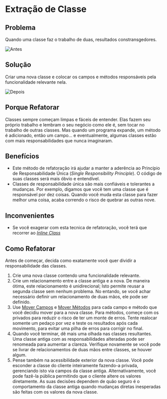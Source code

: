 # Extração de Classe 
## Problema
Quando uma classe faz o trabalho de duas, resultados constransgedores.

![Antes](https://sourcemaking.com/images/refactoring/Extract%20Class%20-%20Before.png)

## Solução
Criar uma nova classe e colocar os campos e métodos responsáveis pela funcionalidade relevante nela.

![Depois](https://sourcemaking.com/images/refactoring/Extract%20Class%20-%20After.png)

## Porque Refatorar
Classes sempre começam limpas e fáceis de entender. Elas fazem seu próprio trabalho e lembram o seu negócio como ele é, sem tocar no trabalho de outras classes. Mas quando um programa expande, um método é adicionado, então um campo... e eventualmente, algumas classes estão com mais responsabilidades que nunca imaginaram. 

## Benefícios
* Este método de refatoração irá ajudar a manter a aderência ao Princípio de Responsabilidade Única (_Single Responsibility Principle_). O código de suas classes será mais óbvio e entendível.
* Classes de responsabilidade única são mais confiáveis e tolerantes a mudanças. Por exemplo, digamos que você tem uma classe que é responsável por dez coisas. Quando você muda esta classe para fazer melhor uma coisa, acaba correndo o risco de quebrar as outras nove.

## Inconvenientes
* Se você exagerar com esta tecnica de refatoração, você terá que recorrer ao _[Inline Class](https://sourcemaking.com/refactoring/inline-class)_

## Como Refatorar
Antes de começar, decida como exatamente você quer dividir a responsabilidade das classes.
1. Crie uma nova classe contendo uma funcionalidade relevante.
2. Crie um relacionamento entre a classe antiga e a nova. De maneira ótima, este relacionamento é unidirecional; Isto permite reusar a segunda classe sem nenhum problema. No entando, se você achar necessário definir um relacionamento de duas mãos, ele pode ser definido.
3. Use [Mover Campos](https://github.com/henryhamon/sourcemaking/blob/master/3_refactoring/2_refactoring_techniques/2_moving_features_between_objects/2_move_field.md) e [Mover Métodos](https://github.com/henryhamon/sourcemaking/blob/master/3_refactoring/2_refactoring_techniques/2_moving_features_between_objects/1_move_method.md) para cada campo e método que você decidiu mover para a nova classe. Para métodos, começe com os privados para reduzir o risco de ter um monte de erros. Tente realocar somente um pedaço por vez e teste os resultados após cada movimento, para evitar uma pilha de erros para corrigir no final.
4. Quando você terminar, dê mais uma olhada nas classes resultantes. Uma classe antiga com as responsabilidades alteradas pode ser renomeada para aumentar a clareza. Verifique novamente se você pode se livrar de relacionamentos de duas mãos entre classes, se houver algum.
5. Pense também na acessibilidade exterior da nova classe. Você pode esconder a classe do cliente inteiramente fazendo-a privada, gerenciando isto via campos da classe antiga. Alternativamente, você pode fazê-la pública permitindo que o cliente altere os valores diretamente. As suas decisões dependem de quão seguro é o comportamento da classe antiga quando mudanças diretas inesperadas são feitas com os valores da nova classe.